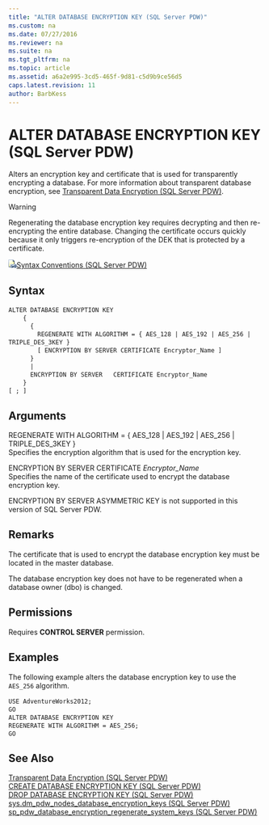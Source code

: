 ```yaml
---
title: "ALTER DATABASE ENCRYPTION KEY (SQL Server PDW)"
ms.custom: na
ms.date: 07/27/2016
ms.reviewer: na
ms.suite: na
ms.tgt_pltfrm: na
ms.topic: article
ms.assetid: a6a2e995-3cd5-465f-9d81-c5d9b9ce56d5
caps.latest.revision: 11
author: BarbKess
---
```

# ALTER DATABASE ENCRYPTION KEY (SQL Server PDW)
Alters an encryption key and certificate that is used for transparently encrypting a database. For more information about transparent database encryption, see [Transparent Data Encryption &#40;SQL Server PDW&#41;](../../mpp/sqlpdw/transparent-data-encryption-sql-server-pdw.md).  
  
> [!WARNING]  
> Regenerating the database encryption key requires decrypting and then re-encrypting the entire database. Changing the certificate occurs quickly because it only triggers re-encryption of the DEK that is protected by a certificate.  
  
![Topic link icon](../../mpp/sqlpdw/media/Topic_Link.gif "Topic_Link")[Syntax Conventions &#40;SQL Server PDW&#41;](../../mpp/sqlpdw/syntax-conventions-sql-server-pdw.md)  
  
## Syntax  
  
```  
ALTER DATABASE ENCRYPTION KEY  
    {  
      {  
        REGENERATE WITH ALGORITHM = { AES_128 | AES_192 | AES_256 | TRIPLE_DES_3KEY }  
        [ ENCRYPTION BY SERVER CERTIFICATE Encryptor_Name ]  
      }  
      |  
      ENCRYPTION BY SERVER   CERTIFICATE Encryptor_Name    
    }  
[ ; ]  
```  
  
## Arguments  
REGENERATE WITH ALGORITHM = { AES_128 | AES_192 | AES_256 | TRIPLE_DES_3KEY }  
Specifies the encryption algorithm that is used for the encryption key.  
  
ENCRYPTION BY SERVER CERTIFICATE *Encryptor_Name*  
Specifies the name of the certificate used to encrypt the database encryption key.  
  
ENCRYPTION BY SERVER ASYMMETRIC KEY is   not supported in this version of SQL Server PDW.  
  
## Remarks  
The certificate that is used to encrypt the database encryption key must be located in the master database.  
  
The database encryption key does not have to be regenerated when a database owner (dbo) is changed.  
  
## Permissions  
Requires **CONTROL SERVER** permission.  
  
## Examples  
The following example alters the database encryption key to use the `AES_256` algorithm.  
  
```  
USE AdventureWorks2012;  
GO  
ALTER DATABASE ENCRYPTION KEY  
REGENERATE WITH ALGORITHM = AES_256;  
GO  
```  
  
## See Also  
[Transparent Data Encryption &#40;SQL Server PDW&#41;](../../mpp/sqlpdw/transparent-data-encryption-sql-server-pdw.md)  
[CREATE DATABASE ENCRYPTION KEY &#40;SQL Server PDW&#41;](../../mpp/sqlpdw/create-database-encryption-key-sql-server-pdw.md)  
[DROP DATABASE ENCRYPTION KEY &#40;SQL Server PDW&#41;](../../mpp/sqlpdw/drop-database-encryption-key-sql-server-pdw.md)  
[sys.dm_pdw_nodes_database_encryption_keys &#40;SQL Server PDW&#41;](../../mpp/sqlpdw/sys-dm-pdw-nodes-database-encryption-keys-sql-server-pdw.md)  
[sp_pdw_database_encryption_regenerate_system_keys &#40;SQL Server PDW&#41;](../../mpp/sqlpdw/sp-pdw-database-encryption-regenerate-system-keys-sql-server-pdw.md)  
  
